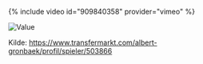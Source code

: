 
{% include video id="909840358" provider="vimeo" %}


![Value](C:\Users\henri\Desktop\Ball\A.G.jpg)



Kilde:
https://www.transfermarkt.com/albert-gronbaek/profil/spieler/503866

